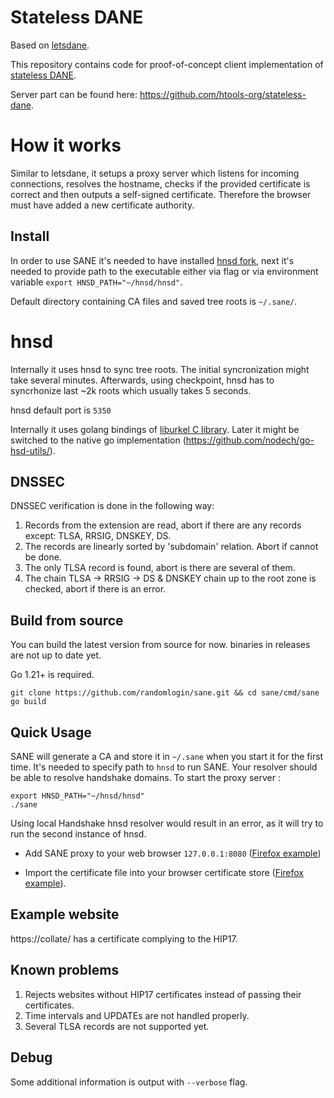 # Stateless DANE
Based on [letsdane](https://github.com/buffrr/letsdane/).

This repository contains code for proof-of-concept client implementation of [stateless DANE](https://github.com/handshake-org/HIPs/blob/master/HIP-0017.md).

Server part can be found here: https://github.com/htools-org/stateless-dane. 

# How it works

Similar to letsdane, it setups a proxy server which listens for incoming connections, resolves the hostname, checks if the provided certificate
is correct and then outputs a self-signed certificate. Therefore the browser must have added a new certificate authority.


## Install

In order to use SANE it's needed to have installed [hnsd fork](https://github.com/randomlogin/hnsd), next it's needed to
provide path to the executable either via flag or via environment variable `export HNSD_PATH="~/hnsd/hnsd"`.

Default directory containing CA files and saved tree roots is `~/.sane/`.

# hnsd 
Internally it uses hnsd to sync tree roots. The initial syncronization might take several minutes. Afterwards, using
checkpoint, hnsd has to syncrhonize last ~2k roots which usually takes 5 seconds.

hnsd default port is `5350`

Internally it uses golang bindings of [liburkel C library](https://github.com/chjj/liburkel). Later it might be switched to the native go implementation
(https://github.com/nodech/go-hsd-utils/).

## DNSSEC

DNSSEC verification is done in the following way:

1. Records from the extension are read, abort if there are any records except: TLSA, RRSIG, DNSKEY, DS.
2. The records are linearly sorted by 'subdomain' relation. Abort if cannot be done.
3. The only TLSA record is found, abort is there are several of them.
4. The chain TLSA -> RRSIG -> DS & DNSKEY chain up to the root zone is checked, abort if there is an error.

## Build from source

You can build the latest version from source for now. binaries in releases are not up to date yet.

Go 1.21+ is required. 

```
git clone https://github.com/randomlogin/sane.git && cd sane/cmd/sane
go build 
```

## Quick Usage

SANE will generate a CA and store it in `~/.sane` when you start it for the first time.
It's needed to specify path to `hnsd` to run SANE.
Your resolver should be able to resolve handshake domains.
To start the proxy server :
```
export HNSD_PATH="~/hnsd/hnsd"
./sane
```

Using local Handshake hnsd resolver would result in an error, as it will try to run the second instance of hnsd.


- Add SANE proxy to your web browser `127.0.0.1:8080` ([Firefox example](https://user-images.githubusercontent.com/41967894/117558156-8f5b2a00-b02f-11eb-98ba-91ce8a9bdd4a.png))

- Import the certificate file into your browser certificate store ([Firefox example](https://user-images.githubusercontent.com/41967894/117558164-a7cb4480-b02f-11eb-93ed-678f81f25f2e.png)).


## Example website

https://collate/ has a certificate complying to the HIP17.

## Known problems

1. Rejects websites without HIP17 certificates instead of passing their certificates.
2. Time intervals and UPDATEs are not handled properly.
3. Several TLSA records are not supported yet.

## Debug

Some additional information is output with `--verbose` flag.
